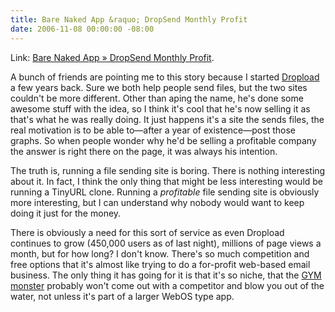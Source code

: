 ```yaml
---
title: Bare Naked App &raquo; DropSend Monthly Profit
date: 2006-11-08 00:00:00 -08:00
---
```


<p>
Link: <a title="Bare Naked App &raquo; DropSend Monthly Profit" href="http://www.barenakedapp.com/dropsend/dropsend-monthly-profit">Bare Naked App &raquo; DropSend Monthly Profit</a>.
</p>
<p>
A bunch of friends are pointing me to this story because I started <a href="http://www.dropload.com/">Dropload</a> a few years back. Sure we both help people send files, but the two sites couldn't be more different. Other than aping the name, he's done some awesome stuff with the idea, so I think it's cool that he's now selling it as that's what he was really doing. It just happens it's a site the sends files, the real motivation is to be able to&#8212;after a year of existence&#8212;post those graphs. So when people wonder why he'd be selling a profitable company the answer is right there on the page, it was always his intention.
</p>
<p>
The truth is, running a file sending site is boring. There is nothing interesting about it. In fact, I think the only thing that might be less interesting would be running a TinyURL clone. Running a <em>profitable</em> file sending site is obviously more interesting, but I can understand why nobody would want to keep doing it just for the money.
</p>
<p>
There is obviously a need for this sort of service as even Dropload continues to grow (450,000 users as of last night), millions of page views a month, but for how long? I don't know. There's so much competition and free options that it's almost like trying to do a for-profit web-based email business. The only thing it has going for it is that it's so niche, that the <a href="http://en.wikipedia.org/wiki/GYM_%28technology%29">GYM monster</a> probably won't come out with a competitor and blow you out of the water, not unless it's part of a larger WebOS type app.
</p>
